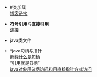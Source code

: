 - #类加载\
 [博客链接](/JAVA%E5%9F%BA%E7%A1%80/%E7%B1%BB%E5%8A%A0%E8%BD%BD/%E7%B1%BB%E5%8A%A0%E8%BD%BD%E8%BF%87%E7%A8%8B.md)

- **符号引用**与**直接引用**\
 [连接](https://baijiahao.baidu.com/s?id=1682261792528500739&wfr=spider&for=pc)

- java类文件

- *java句柄与指针\
 [解释什么是句柄](https://wenku.baidu.com/view/044c4ebc52e79b89680203d8ce2f0066f533640e.html) \
 “引用就是句柄”\
 [java对象用句柄访问和用直接指针方式访问](https://www.csdn.net/tags/Mtjakg4sNjk4ODktYmxvZwO0O0OO0O0O.html)
